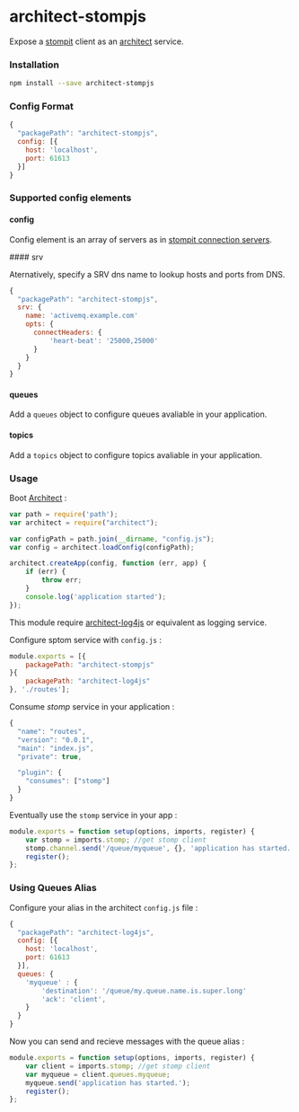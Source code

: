 architect-stompjs
=================

Expose a [stompit](https://www.npmjs.com/package/stompit) client as an [architect](https://www.npmjs.com/package/architect) service.

### Installation

```sh
npm install --save architect-stompjs
```

### Config Format

```js
{
  "packagePath": "architect-stompjs",
  config: [{
    host: 'localhost',
    port: 61613
  }]
}
```

### Supported config elements

#### config 

Config element is an array of servers as in [stompit connection servers](http://gdaws.github.io/node-stomp/api/connect-failover/).

#### srv

Aternatively, specify a SRV dns name to lookup hosts and ports from DNS.

```js
{
  "packagePath": "architect-stompjs",
  srv: {
    name: 'activemq.example.com'
    opts: {
      connectHeaders: {
          'heart-beat': '25000,25000'
      }
    }
  }
}
```

#### queues

Add a `queues` object to configure queues avaliable in your application.

#### topics

Add a `topics` object to configure topics avaliable in your application.

### Usage

Boot [Architect](https://github.com/c9/architect) :

```js
var path = require('path');
var architect = require("architect");

var configPath = path.join(__dirname, "config.js");
var config = architect.loadConfig(configPath);

architect.createApp(config, function (err, app) {
    if (err) {
        throw err;
    }
    console.log('application started');
});
```

This module require [architect-log4js](https://github.com/bimedia-fr/architect-log4js) or equivalent as logging service.

Configure sptom service with `config.js` :

```js
module.exports = [{
    packagePath: "architect-stompjs"
}{
    packagePath: "architect-log4js"
}, './routes'];
```

Consume *stomp* service in your application :

```js
{
  "name": "routes",
  "version": "0.0.1",
  "main": "index.js",
  "private": true,

  "plugin": {
    "consumes": ["stomp"]
  }
}
```

Eventually use the `stomp` service in your app :

```js
module.exports = function setup(options, imports, register) {
    var stomp = imports.stomp; //get stomp client
    stomp.channel.send('/queue/myqueue', {}, 'application has started.');
    register();
};
```

### Using Queues Alias

Configure your alias in the architect `config.js` file :

```js
{
  "packagePath": "architect-log4js",
  config: [{
    host: 'localhost',
    port: 61613
  }],
  queues: {
    'myqueue' : {
        'destination': '/queue/my.queue.name.is.super.long'
        'ack': 'client',
    }
  }
}
```

Now you can send and recieve messages with the queue alias :

```js
module.exports = function setup(options, imports, register) {
    var client = imports.stomp; //get stomp client
    var myqueue = client.queues.myqueue;
    myqueue.send('application has started.');
    register();
};
```
